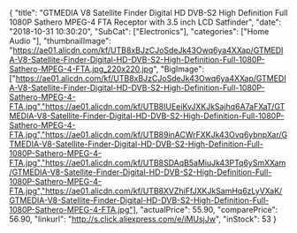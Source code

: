 {
	"title": "GTMEDIA V8 Satellite Finder Digital HD DVB-S2 High Definition Full 1080P Sathero MPEG-4 FTA Receptor with 3.5 inch LCD Satfinder",
	"date": "2018-10-31 10:30:20",
	"SubCat": ["Electronics"],
	"categories": ["Home Audio "],
	"thumbnailImage": "https://ae01.alicdn.com/kf/UTB8xBJzCJoSdeJk43Owq6ya4XXap/GTMEDIA-V8-Satellite-Finder-Digital-HD-DVB-S2-High-Definition-Full-1080P-Sathero-MPEG-4-FTA.jpg_220x220.jpg",
	"BigImage": ["https://ae01.alicdn.com/kf/UTB8xBJzCJoSdeJk43Owq6ya4XXap/GTMEDIA-V8-Satellite-Finder-Digital-HD-DVB-S2-High-Definition-Full-1080P-Sathero-MPEG-4-FTA.jpg","https://ae01.alicdn.com/kf/UTB8IUEeiKvJXKJkSajhq6A7aFXaT/GTMEDIA-V8-Satellite-Finder-Digital-HD-DVB-S2-High-Definition-Full-1080P-Sathero-MPEG-4-FTA.jpg","https://ae01.alicdn.com/kf/UTB89inACWrFXKJk43Ovq6ybnpXar/GTMEDIA-V8-Satellite-Finder-Digital-HD-DVB-S2-High-Definition-Full-1080P-Sathero-MPEG-4-FTA.jpg","https://ae01.alicdn.com/kf/UTB8SDAqB5aMiuJk43PTq6ySmXXam/GTMEDIA-V8-Satellite-Finder-Digital-HD-DVB-S2-High-Definition-Full-1080P-Sathero-MPEG-4-FTA.jpg","https://ae01.alicdn.com/kf/UTB8XVZhiFfJXKJkSamHq6zLyVXaK/GTMEDIA-V8-Satellite-Finder-Digital-HD-DVB-S2-High-Definition-Full-1080P-Sathero-MPEG-4-FTA.jpg"],
	"actualPrice": 55.90,
	"comparePrice": 56.90,
	"linkurl": "http://s.click.aliexpress.com/e/iMUsjJw",
	"inStock": 53
}
